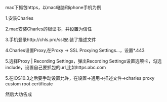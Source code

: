 mac下抓包https，以mac电脑和iphone手机为例



1.安装Charles


2.mac安装Charles的根证书，并设置为信任


3.手机登录http://chls.pro/ssl安.装了描述文件


4.Charles设置Proxy,在Proxy -> SSL Proxying Settings...，设置*.443


5.选择Proxy | Recording Settings，弹出Recording Settings设置选项卡，勾选include，设置自己要抓包的url,比如https:abc.com


5.在iOS10.3之后要手动设置允许，在设置->通用->描述文件->charles proxy custom root certificate



然后大功告成
